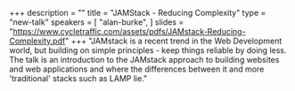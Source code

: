 +++
description = ""
title = "JAMStack - Reducing Complexity"
type = "new-talk"
speakers = [
        "alan-burke",
]
slides = "https://www.cycletraffic.com/assets/pdfs/JAMstack-Reducing-Complexity.pdf"
+++
"JAMstack is a recent trend in the Web Development world, but building on simple principles - keep things reliable by doing less. 
The talk is an introduction to the JAMstack approach to building websites and web applications and where the differences between it and more 'traditional' stacks such as LAMP lie."